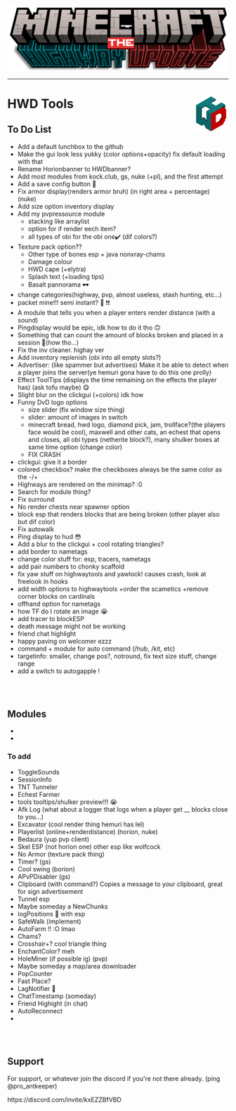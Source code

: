 <div align="center">
    <a href="https://discord.com/invite/kxEZZBfVBD"><img width="1000px" height="auto" src="HWD Tools/Assets/HorionBanner.png"></a>
</div>

---

# HWD Tools <a href="https://discord.com/invite/kxEZZBfVBD"><img align="right" src="HWD Tools/Assets/Logo.png" height="80px" /></a>

## To Do List
- Add a default lunchbox to the github
- Make the gui look less yukky (color options+opacity) fix default loading with that
- Rename Horionbanner to HWDbanner?
- Add most modules from kock.club, gs, nuke (+pl), and the first attempt
- Add a save config button 🧠
- Fix armor display(renders armor bruh) (in right area + percentage) (nuke)
- Add size option inventory display 
- Add my pvpressource module
  - stacking like arraylist
  - option for if render eech item?
  - all types of obi for the obi one✔️ (dif colors?)
- Texture pack option??
  - Other type of bones esp + java nonxray-chams
  - Damage colour
  - HWD cape (+elytra)
  - Splash text (+loading tips)
  - Basalt pannorama 🕶
- change categories(highway, pvp, almost useless, stash hunting, etc...)
- packet mine!!! semi instant? 🥺 ❗❗
- A module that tells you when a player enters render distance (with a sound)
- Pingdisplay would be epic, idk how to do it tho 🙃
- Something that can count the amount of blocks broken and placed in a session 🤑(how tho...)
- Fix the inv cleaner. highay ver
- Add inventory replenish (obi into all empty slots?)
- Advertiser: (like spammer but advertises) Make it be able to detect when a player joins the server(ye hemuri gona have to do this one prolly)
- Effect ToolTips (displays the time remaining on the effects the player has) (ask tofu maybe) 😋
- Slight blur on the clickgui (+colors) idk how
- Funny DvD logo options
  - size slider (fix window size thing)
  - slider: amount of images in switch
  - minecraft bread, hwd logo, diamond pick, jam, trollface?(the players face would be cool), maxwell and other cats, an echest that opens and closes, all obi types (netherite block?), many shulker boxes at same time option (change color)
  - FIX CRASH
- clickgui: give it a border
- colored checkbox? make the checkboxes always be the same color as the -/+
- Highways are rendered on the minimap? :0
- Search for module thing?
- Fix surround
- No render chests near spawner option
- block esp that renders blocks that are being broken (other player also but dif color)
- Fix autowalk
- Ping display to hud 😳
- Add a blur to the clickgui + cool rotating triangles?
- add border to nametags
- change color stuff for: esp, tracers, nametags
- add pair numbers to chonky scaffold
- fix yaw stuff on highwaytools and yawlock! causes crash, look at freelook in hooks
- add width options to highwaytools +order the scametics +remove corner blocks on cardinals
- offhand option for nametags
- how TF do I rotate an image :sob:
- add tracer to blockESP
- death message might not be working
- friend chat highlight
- happy paving on welcomer ezzz
- command + module for auto command (/hub, /kit, etc)
- targetinfo: smaller, change pos?, notround, fix text size stuff, change range
- add a switch to autogapple !
<br>
<br>

## Modules
-
-

  
### To add
- ToggleSounds
- SessionInfo
- TNT Tunneler
- Echest Farmer
- tools tooltips/shulker preview!!! 😭
- Afk Log (what about a logger that logs when a player get __ blocks close to you...)
- Excavator (cool render thing hemuri has lel)
- Playerlist (online+renderdistance) (horion, nuke)
- Bedaura (yup pvp client)
- Skel ESP (not horion one) other esp like wolfcock
- No Armor (texture pack thing)
- Timer? (gs)
- Cool swing (borion)
- APvPDisabler (gs)
- Clipboard (with command?) Copies a message to your clipboard, great for sign advertisement
- Tunnel esp
- Maybe someday a NewChunks
- logPositions 🤤 with esp
- SafeWalk (implement)
- AutoFarm !! :O lmao
- Chams?
- Crosshair+? cool triangle thing
- EnchantColor? meh
- HoleMiner (if possible ig) (pvp)
- Maybe someday a map/area downloader
- PopCounter
- Fast Place?
- LagNotifier 🥇
- ChatTimestamp (someday)
- Friend Highight (in chat)
- AutoReconnect
- 

<br>
<br>   

## Support
For support, or whatever join the discord if you're not there already. (ping @pro_antkeeper)
<p></p>https://discord.com/invite/kxEZZBfVBD

